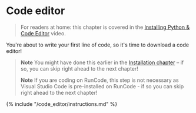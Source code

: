 # Code editor

> For readers at home: this chapter is covered in the [Installing Python & Code Editor](https://www.youtube.com/watch?v=pVTaqzKZCdA&t=4m43s) video.

You're about to write your first line of code, so it's time to download a code editor!

> **Note** You might have done this earlier in the  [Installation chapter](../installation/README.md) – if so, you can skip right ahead to the next chapter!
> 
> **Note** If you are coding on RunCode, this step is not necessary as Visual Studio Code is pre-installed on RunCode - if so you can skip right ahead to the next chapter!

{% include "/code_editor/instructions.md" %}
